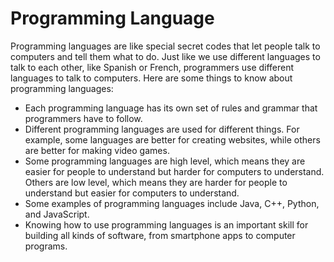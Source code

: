 # Programming Language

Programming languages are like special secret codes that let people talk to computers and tell them what to do. Just like we use different languages to talk to each other, like Spanish or French, programmers use different languages to talk to computers. Here are some things to know about programming languages:

- Each programming language has its own set of rules and grammar that programmers have to follow.
- Different programming languages are used for different things. For example, some languages are better for creating websites, while others are better for making video games.
- Some programming languages are high level, which means they are easier for people to understand but harder for computers to understand. Others are low level, which means they are harder for people to understand but easier for computers to understand.
- Some examples of programming languages include Java, C++, Python, and JavaScript.
- Knowing how to use programming languages is an important skill for building all kinds of software, from smartphone apps to computer programs.

